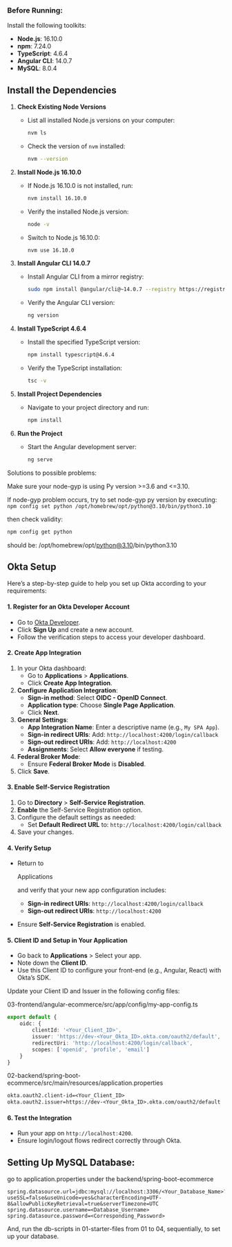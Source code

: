 ### **Before Running:**

Install the following toolkits:

- **Node.js**: 16.10.0
- **npm**: 7.24.0
- **TypeScript**: 4.6.4
- **Angular CLI**: 14.0.7
- **MySQL**: 8.0.4



## **Install the Dependencies**

1. **Check Existing Node Versions**

   - List all installed Node.js versions on your computer:

     ```bash
     nvm ls
     ```

   - Check the version of  `nvm` installed:

     ```bash
     nvm --version
     ```

2. **Install Node.js 16.10.0**

   - If Node.js 16.10.0 is not installed, run:

     ```bash
     nvm install 16.10.0
     ```

   - Verify the installed Node.js version:

     ```bash
     node -v
     ```

   - Switch to Node.js 16.10.0:

     ```bash
     nvm use 16.10.0
     ```

3. **Install Angular CLI 14.0.7**

   - Install Angular CLI from a mirror registry:

     ```bash
     sudo npm install @angular/cli@~14.0.7 --registry https://registry.npmmirror.com/
     ```

   - Verify the Angular CLI version:

     ```bash
     ng version
     ```

4. **Install TypeScript 4.6.4**

   - Install the specified TypeScript version:

     ```bash
     npm install typescript@4.6.4
     ```

   - Verify the TypeScript installation:

     ```bash
     tsc -v
     ```

5. **Install Project Dependencies**

   - Navigate to your project directory and run:

     ```bash
     npm install
     ```

6. **Run the Project**

   - Start the Angular development server:

     ```bash
     ng serve
     ```



Solutions to possible problems:

Make sure your node-gyp is using Py version >=3.6 and <=3.10.

If node-gyp problem occurs, try to set node-gyp py version by executing: `npm config set python /opt/homebrew/opt/python@3.10/bin/python3.10`

then check validity: 

```bash
npm config get python
```

should be: /opt/homebrew/opt/python@3.10/bin/python3.10



## Okta Setup

Here’s a step-by-step guide to help you set up Okta according to your requirements:

#### 1. **Register for an Okta Developer Account**

- Go to [Okta Developer](https://developer.okta.com/).
- Click **Sign Up** and create a new account.
- Follow the verification steps to access your developer dashboard.

#### 2. **Create App Integration**

1. In your Okta dashboard:
   - Go to **Applications** > **Applications**.
   - Click **Create App Integration**.
2. **Configure Application Integration**:
   - **Sign-in method**: Select **OIDC - OpenID Connect**.
   - **Application type**: Choose **Single Page Application**.
   - Click **Next**.
3. **General Settings**:
   - **App Integration Name**: Enter a descriptive name (e.g., `My SPA App`).
   - **Sign-in redirect URIs**:
      Add: `http://localhost:4200/login/callback`
   - **Sign-out redirect URIs**:
      Add: `http://localhost:4200`
   - **Assignments**: Select **Allow everyone** if testing.
4. **Federal Broker Mode**:
   - Ensure **Federal Broker Mode** is **Disabled**.
5. Click **Save**.

#### 3. **Enable Self-Service Registration**

1. Go to **Directory** > **Self-Service Registration**.
2. **Enable** the Self-Service Registration option.
3. Configure the default settings as needed:
   - Set **Default Redirect URL** to:
      `http://localhost:4200/login/callback`
4. Save your changes.

#### 4. **Verify Setup**

- Return to 

  Applications

   and verify that your new app configuration includes:

  - **Sign-in redirect URIs**: `http://localhost:4200/login/callback`
  - **Sign-out redirect URIs**: `http://localhost:4200`

- Ensure **Self-Service Registration** is enabled.

#### 5. **Client ID and Setup in Your Application**

- Go back to **Applications** > Select your app.
- Note down the **Client ID**.
- Use this Client ID to configure your front-end (e.g., Angular, React) with Okta’s SDK.

Update your Client ID and Issuer in the following config files:

03-frontend/angular-ecommerce/src/app/config/my-app-config.ts

```typescript
export default {
    oidc: {
        clientId: '<Your_Client_ID>',
        issuer: 'https://dev-<Your_Okta_ID>.okta.com/oauth2/default',
        redirectUri: 'http://localhost:4200/login/callback',
        scopes: ['openid', 'profile', 'email']
    }
}
```

02-backend/spring-boot-ecommerce/src/main/resources/application.properties

```txt
okta.oauth2.client-id=<Your_Client_ID>
okta.oauth2.issuer=https://dev-<Your_Okta_ID>.okta.com/oauth2/default
```



#### 6. **Test the Integration**

- Run your app on `http://localhost:4200`.
- Ensure login/logout flows redirect correctly through Okta.





## Setting Up MySQL Database:

go to application.properties under the backend/spring-boot-ecommerce

```
spring.datasource.url=jdbc:mysql://localhost:3306/<Your_Database_Name>?useSSL=false&useUnicode=yes&characterEncoding=UTF-8&allowPublicKeyRetrieval=true&serverTimezone=UTC
spring.datasource.username=<Database_Username>
spring.datasource.password=<Corresponding_Password>
```

And, run the db-scripts in 01-starter-files from 01 to 04, sequentially, to set up your database.
